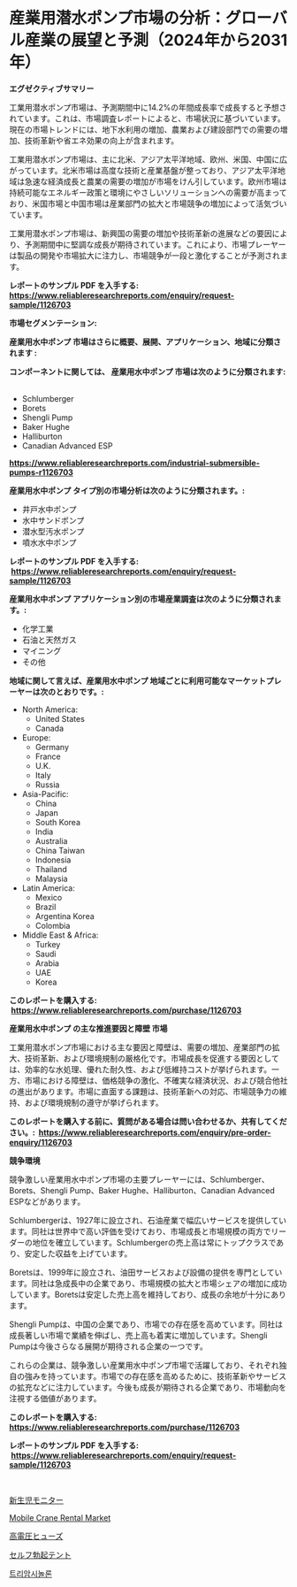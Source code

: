 <p><h1>産業用潜水ポンプ市場の分析：グローバル産業の展望と予測（2024年から2031年）</h1></p><p><strong>エグゼクティブサマリー</strong></p>
<p><p>工業用潜水ポンプ市場は、予測期間中に14.2%の年間成長率で成長すると予想されています。これは、市場調査レポートによると、市場状況に基づいています。現在の市場トレンドには、地下水利用の増加、農業および建設部門での需要の増加、技術革新や省エネ効果の向上が含まれます。</p><p>工業用潜水ポンプ市場は、主に北米、アジア太平洋地域、欧州、米国、中国に広がっています。北米市場は高度な技術と産業基盤が整っており、アジア太平洋地域は急速な経済成長と農業の需要の増加が市場をけん引しています。欧州市場は持続可能なエネルギー政策と環境にやさしいソリューションへの需要が高まっており、米国市場と中国市場は産業部門の拡大と市場競争の増加によって活気づいています。</p><p>工業用潜水ポンプ市場は、新興国の需要の増加や技術革新の進展などの要因により、予測期間中に堅調な成長が期待されています。これにより、市場プレーヤーは製品の開発や市場拡大に注力し、市場競争が一段と激化することが予測されます。</p></p>
<p><strong>レポートのサンプル PDF を入手する: <a href="https://www.reliableresearchreports.com/enquiry/request-sample/1126703">https://www.reliableresearchreports.com/enquiry/request-sample/1126703</a></strong></p>
<p><strong>市場セグメンテーション:</strong></p>
<p><strong> 産業用水中ポンプ 市場はさらに概要、展開、アプリケーション、地域に分類されます :</strong></p>
<p><strong>コンポーネントに関しては、 産業用水中ポンプ 市場は次のように分類されます: &nbsp;</strong></p>
<p><ul><li>Schlumberger</li><li>Borets</li><li>Shengli Pump</li><li>Baker Hughe</li><li>Halliburton</li><li>Canadian Advanced ESP</li></ul></p>
<p><strong><a href="https://www.reliableresearchreports.com/industrial-submersible-pumps-r1126703">https://www.reliableresearchreports.com/industrial-submersible-pumps-r1126703</a></strong></p>
<p><strong> 産業用水中ポンプ タイプ別の市場分析は次のように分類されます。:</strong></p>
<p><ul><li>井戸水中ポンプ</li><li>水中サンドポンプ</li><li>潜水型汚水ポンプ</li><li>噴水水中ポンプ</li></ul></p>
<p><strong>レポートのサンプル PDF を入手する: &nbsp;<a href="https://www.reliableresearchreports.com/enquiry/request-sample/1126703">https://www.reliableresearchreports.com/enquiry/request-sample/1126703</a></strong></p>
<p><strong> 産業用水中ポンプ アプリケーション別の市場産業調査は次のように分類されます。:</strong></p>
<p><ul><li>化学工業</li><li>石油と天然ガス</li><li>マイニング</li><li>その他</li></ul></p>
<p><strong>地域に関して言えば、産業用水中ポンプ 地域ごとに利用可能なマーケットプレーヤーは次のとおりです。:</strong></p>
<p><ul>
    <li>
        North America:
        <ul>
            <li>United States</li>
            <li>Canada</li>
        </ul>
    </li>
    <li>
        Europe:
        <ul>
            <li>Germany</li>
            <li>France</li>
            <li>U.K.</li>
            <li>Italy</li>
            <li>Russia</li>
        </ul>
    </li>
    <li>
        Asia-Pacific:
        <ul>
            <li>China</li>
            <li>Japan</li>
            <li>South Korea</li>
            <li>India</li>
            <li>Australia</li>
            <li>China Taiwan</li>
            <li>Indonesia</li>
            <li>Thailand</li>
            <li>Malaysia</li>
        </ul>
    </li>
    <li>
        Latin America:
        <ul>
            <li>Mexico</li>
            <li>Brazil</li>
            <li>Argentina Korea</li>
            <li>Colombia</li>
        </ul>
    </li>
    <li>
        Middle East & Africa:
        <ul>
            <li>Turkey</li>
            <li>Saudi</li>
            <li>Arabia</li>
            <li>UAE</li>
            <li>Korea</li>
        </ul>
    </li>
    </ul></p>
<p><strong>このレポートを購入する: &nbsp;<a href="https://www.reliableresearchreports.com/purchase/1126703">https://www.reliableresearchreports.com/purchase/1126703</a></strong></p>
<p><strong>産業用水中ポンプ の主な推進要因と障壁 市場</strong></p>
<p><p>工業用潜水ポンプ市場における主な要因と障壁は、需要の増加、産業部門の拡大、技術革新、および環境規制の厳格化です。市場成長を促進する要因としては、効率的な水処理、優れた耐久性、および低維持コストが挙げられます。一方、市場における障壁は、価格競争の激化、不確実な経済状況、および競合他社の進出があります。市場に直面する課題は、技術革新への対応、市場競争力の維持、および環境規制の遵守が挙げられます。</p></p>
<p><strong>このレポートを購入する前に、質問がある場合は問い合わせるか、共有してください。:&nbsp; <a href="https://www.reliableresearchreports.com/enquiry/pre-order-enquiry/1126703">https://www.reliableresearchreports.com/enquiry/pre-order-enquiry/1126703</a></strong></p>
<p><strong>競争環境</strong></p>
<p><p>競争激しい産業用水中ポンプ市場の主要プレーヤーには、Schlumberger、Borets、Shengli Pump、Baker Hughe、Halliburton、Canadian Advanced ESPなどがあります。</p><p>Schlumbergerは、1927年に設立され、石油産業で幅広いサービスを提供しています。同社は世界中で高い評価を受けており、市場成長と市場規模の両方でリーダーの地位を確立しています。Schlumbergerの売上高は常にトップクラスであり、安定した収益を上げています。</p><p>Boretsは、1999年に設立され、油田サービスおよび設備の提供を専門としています。同社は急成長中の企業であり、市場規模の拡大と市場シェアの増加に成功しています。Boretsは安定した売上高を維持しており、成長の余地が十分にあります。</p><p>Shengli Pumpは、中国の企業であり、市場での存在感を高めています。同社は成長著しい市場で業績を伸ばし、売上高も着実に増加しています。Shengli Pumpは今後さらなる展開が期待される企業の一つです。</p><p>これらの企業は、競争激しい産業用水中ポンプ市場で活躍しており、それぞれ独自の強みを持っています。市場での存在感を高めるために、技術革新やサービスの拡充などに注力しています。今後も成長が期待される企業であり、市場動向を注視する価値があります。</p></p>
<p><strong>このレポートを購入する: &nbsp; <a href="https://www.reliableresearchreports.com/purchase/1126703">https://www.reliableresearchreports.com/purchase/1126703</a></strong></p>
<p><strong>レポートのサンプル PDF を入手する: &nbsp;<a href="https://www.reliableresearchreports.com/enquiry/request-sample/1126703">https://www.reliableresearchreports.com/enquiry/request-sample/1126703</a></strong><strong></strong></p>
<p>&nbsp;</p>
<p><p><a href="https://medium.com/@zulu.dawn/%E6%96%B0%E7%94%9F%E5%85%90%E3%83%A2%E3%83%8B%E3%82%BF%E3%83%BC%E5%B8%82%E5%A0%B4-2031%E5%B9%B4%E3%81%BE%E3%81%A7%E3%81%AE%E3%83%88%E3%83%AC%E3%83%B3%E3%83%89-%E4%BA%88%E6%B8%AC-%E7%AB%B6%E4%BA%89%E5%88%86%E6%9E%90-2bb6cdf35dc0">新生児モニター</a></p><p><a href="https://github.com/lubmix/Market-Research-Report-List-2/blob/main/mobile-crane-rental-market.md">Mobile Crane Rental Market</a></p><p><a href="https://github.com/EstelWisozk1/Market-Research-Report-List-1/blob/main/407950224582.md">高電圧ヒューズ</a></p><p><a href="https://medium.com/@boydsmitham37/%E8%87%AA%E5%B7%B1%E5%BB%BA%E8%A8%AD%E3%83%86%E3%83%B3%E3%83%88%E5%B8%82%E5%A0%B4%E5%88%86%E6%9E%90%E3%81%8A%E3%82%88%E3%81%B32024%E5%B9%B4%E3%81%8B%E3%82%892031%E5%B9%B4%E3%81%BE%E3%81%A7%E3%81%AE%E6%9C%9F%E9%96%93%E3%81%AB%E4%BA%88%E6%B8%AC%E3%81%95%E3%82%8C%E3%82%8B%E3%82%B5%E3%82%A4%E3%82%BA-6b4675c08d90">セルフ勃起テント</a></p><p><a href="https://medium.com/@maxinewilloughby/%ED%86%A0%EB%A5%B4%EB%8B%88%EB%B9%85%EC%82%B0-%EC%8B%9C%EC%9E%A5-2031%EB%85%84%EA%B9%8C%EC%A7%80%EC%9D%98-%ED%8A%B8%EB%A0%8C%EB%93%9C-%EC%98%88%EC%B8%A1-%EB%B0%8F-%EA%B2%BD%EC%9F%81-%EB%B6%84%EC%84%9D-38362b76c223">트리암시놀론</a></p></p>